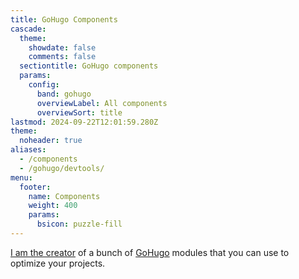 ```yaml
---
title: GoHugo Components
cascade:
  theme:
    showdate: false
    comments: false
  sectiontitle: GoHugo components
  params:
    config:
      band: gohugo
      overviewLabel: All components
      overviewSort: title
lastmod: 2024-09-22T12:01:59.280Z
theme:
  noheader: true
aliases:
  - /components
  - /gohugo/devtools/
menu:
  footer:
    name: Components
    weight: 400
    params:
      bsicon: puzzle-fill
---
```


[I am the creator](https://www.youtube.com/watch?v=r2Xhlb0bRXg) of a bunch of [GoHugo](https://gohugo.io) modules that you can use to optimize your projects.
